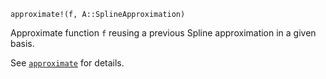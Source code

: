 ```
approximate!(f, A::SplineApproximation)
```

Approximate function `f` reusing a previous Spline approximation in a given basis.

See [`approximate`](@ref) for details.
